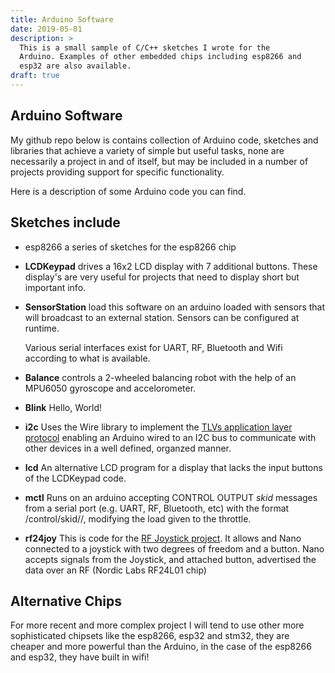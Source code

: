 ```yaml
---
title: Arduino Software
date: 2019-05-01
description: >
  This is a small sample of C/C++ sketches I wrote for the
  Arduino. Examples of other embedded chips including esp8266 and
  esp32 are also available.
draft: true
---
```


## Arduino Software

My github repo below is contains collection of Arduino code, sketches
and libraries that achieve a variety of simple but useful tasks, none
are necessarily a project in and of itself, but may be included in a
number of projects providing support for specific functionality.

Here is a description of some Arduino code you can find.

## Sketches include

- esp8266 a series of sketches for the esp8266 chip

- **LCDKeypad** drives a 16x2 LCD display with 7 additional buttons. These
  display's are very useful for projects that need to display short
  but important info.

- **SensorStation** load this software on an arduino loaded with
  sensors that will broadcast to an external station.  Sensors can be
  configured at runtime.  
  
  Various serial interfaces exist for UART, RF, Bluetooth and Wifi
  according to what is available.
  
- **Balance** controls a 2-wheeled balancing robot with the help of an
  MPU6050 gyroscope and accelorometer.
  
- **Blink** Hello, World!

- **i2c** Uses the Wire library to implement the 
  [TLVs application layer protocol](/projects/realtime-communications-and-tlvs) 
  enabling an Arduino wired to an I2C bus to communicate with other
  devices in a well defined, organzed manner.

- **lcd** An alternative LCD program for a display that lacks the
  input buttons of the LCDKeypad code.
  
- **mctl** Runs on an arduino accepting CONTROL OUTPUT _skid_ messages
  from a serial port (e.g. UART, RF, Bluetooth, etc) with the format
  /control/skid/<left>/<right>, modifying the load given to the
  throttle. 
  
- **rf24joy** This is code for the [RF Joystick
  project](/projects/rf-joystick).  It allows and Nano connected to a
  joystick with two degrees of freedom and a button.   Nano accepts
  signals from the Joystick, and attached button, advertised the data
  over an RF (Nordic Labs RF24L01 chip)
  
## Alternative Chips

For more recent and more complex project I will tend to use other more
sophisticated chipsets like the esp8266, esp32 and stm32, they are
cheaper and more powerful than the Arduino, in the case of the esp8266
and esp32, they have built in wifi!
